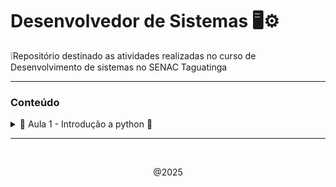 # Desenvolvedor de Sistemas 🖥️⚙️

❕Repositório destinado as atividades realizadas no curso de Desenvolvimento de sistemas no SENAC Taguatinga

---
### Conteúdo 

<details>
    <summary> 💠 Aula 1 - Introdução a python 🐍 </summary>

~~~ python
# introdução a pyhton

print("olá mundo!")
~~~

#### Exericio 1
realize a soma do valor de duas variáveis numéricas e mostre-os em uma outra variável que receberá o valor do cálculo.


~~~ python 
# Resolução:
num1 = 10
num2 = 15
soma = num1 + num2

print(soma)

#resultado = 25
~~~


<i> - 10/02/25 </i>
</details>


---
<br>
<p align="center">@2025</p>
